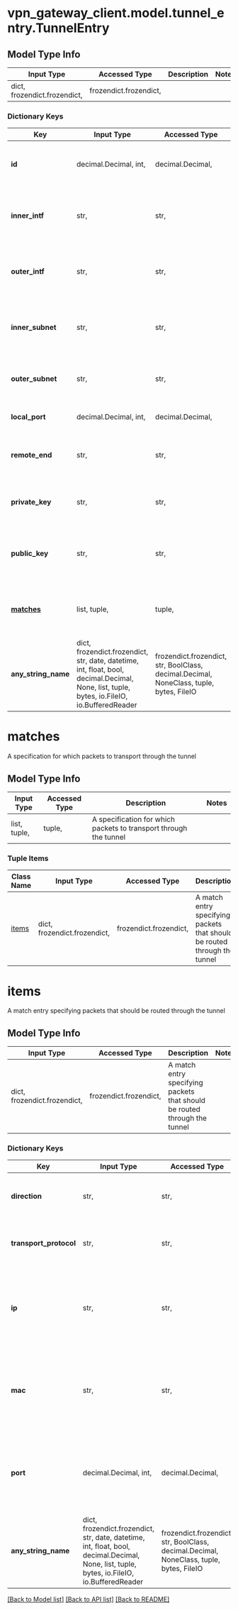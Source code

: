 # vpn_gateway_client.model.tunnel_entry.TunnelEntry

## Model Type Info
Input Type | Accessed Type | Description | Notes
------------ | ------------- | ------------- | -------------
dict, frozendict.frozendict,  | frozendict.frozendict,  |  | 

### Dictionary Keys
Key | Input Type | Accessed Type | Description | Notes
------------ | ------------- | ------------- | ------------- | -------------
**id** | decimal.Decimal, int,  | decimal.Decimal,  | The tunnel identifier | [optional] value must be a 32 bit integer
**inner_intf** | str,  | str,  | The name of the network interface that faces towards the edge network | [optional] 
**outer_intf** | str,  | str,  | The name of the network interface that faces towards the first black network | [optional] 
**inner_subnet** | str,  | str,  | The subnet to route towards the inner interface (aka. the edge network/device) | [optional] 
**outer_subnet** | str,  | str,  | The subnet to route towards the tunnel (aka. the other edge network/device) | [optional] 
**local_port** | decimal.Decimal, int,  | decimal.Decimal,  | The local port to use to bind the tunnel | [optional] 
**remote_end** | str,  | str,  | The remote address to contact as the other side of the tunnel | [optional] 
**private_key** | str,  | str,  | The private key to use for authentication of the tunnel to the other side | [optional] 
**public_key** | str,  | str,  | The public key to use for authentication of the tunnel from the other side | [optional] 
**[matches](#matches)** | list, tuple,  | tuple,  | A specification for which packets to transport through the tunnel | [optional] 
**any_string_name** | dict, frozendict.frozendict, str, date, datetime, int, float, bool, decimal.Decimal, None, list, tuple, bytes, io.FileIO, io.BufferedReader | frozendict.frozendict, str, BoolClass, decimal.Decimal, NoneClass, tuple, bytes, FileIO | any string name can be used but the value must be the correct type | [optional]

# matches

A specification for which packets to transport through the tunnel

## Model Type Info
Input Type | Accessed Type | Description | Notes
------------ | ------------- | ------------- | -------------
list, tuple,  | tuple,  | A specification for which packets to transport through the tunnel | 

### Tuple Items
Class Name | Input Type | Accessed Type | Description | Notes
------------- | ------------- | ------------- | ------------- | -------------
[items](#items) | dict, frozendict.frozendict,  | frozendict.frozendict,  | A match entry specifying packets that should be routed through the tunnel | 

# items

A match entry specifying packets that should be routed through the tunnel

## Model Type Info
Input Type | Accessed Type | Description | Notes
------------ | ------------- | ------------- | -------------
dict, frozendict.frozendict,  | frozendict.frozendict,  | A match entry specifying packets that should be routed through the tunnel | 

### Dictionary Keys
Key | Input Type | Accessed Type | Description | Notes
------------ | ------------- | ------------- | ------------- | -------------
**direction** | str,  | str,  | Specifies the fields of the packets that need to be matched | [optional] must be one of ["SRC", "DST", ] 
**transport_protocol** | str,  | str,  | The protocol to be expected | [optional] must be one of ["UDP", "TCP", ] 
**ip** | str,  | str,  | Specifies the source or target ip to be matched. Leave empty for no matching. | [optional] 
**mac** | str,  | str,  | Specifies the source or target mac to be matched. Leave empty for no matching. | [optional] 
**port** | decimal.Decimal, int,  | decimal.Decimal,  | Specifies the source or target port to be matched. Leave empty or on 0 for no matching. | [optional] if omitted the server will use the default value of 0
**any_string_name** | dict, frozendict.frozendict, str, date, datetime, int, float, bool, decimal.Decimal, None, list, tuple, bytes, io.FileIO, io.BufferedReader | frozendict.frozendict, str, BoolClass, decimal.Decimal, NoneClass, tuple, bytes, FileIO | any string name can be used but the value must be the correct type | [optional]

[[Back to Model list]](../../README.md#documentation-for-models) [[Back to API list]](../../README.md#documentation-for-api-endpoints) [[Back to README]](../../README.md)

